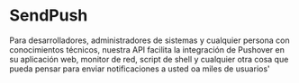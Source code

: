 # SendPush
Para desarrolladores, administradores de sistemas y cualquier persona con conocimientos técnicos, nuestra API facilita la integración de Pushover en su aplicación web, monitor de red, script de shell y cualquier otra cosa que pueda pensar para enviar notificaciones a usted oa miles de usuarios'
